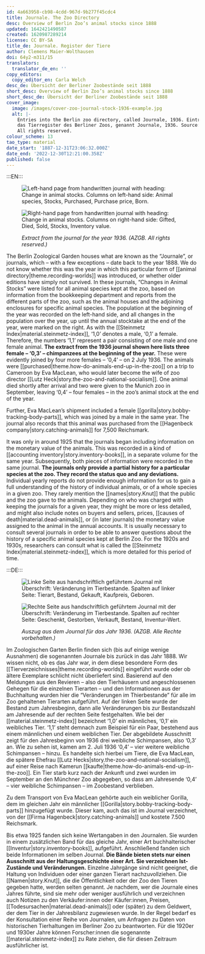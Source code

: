 ```yaml
---
id: 4a663958-cb98-4cdd-967d-9b277f45cdc4
title: Journale. The Zoo Directory
desc: Overview of Berlin Zoo’s animal stocks since 1888
updated: 1642421490587
created: 1620987289214
license: CC BY-SA
title_de: Journale. Register der Tiere
author: Clemens Maier-Wolthausen
doi: 64y2-m311/15
translators:
  translator_de_en: ''
copy_editors:
  copy_editor_en: Carla Welch
desc_de: Übersicht der Berliner Zoobestände seit 1888
short_desc: Overview of Berlin Zoo’s animal stocks since 1888
short_desc_de: Übersicht der Berliner Zoobestände seit 1888
cover_image:
  image: /images/cover-zoo-journal-stock-1936-example.jpg
  alt: |-
    Entries into the Berlin zoo directory, called Journale, 1936. Eintrag in
    das Tierregister des Berliner Zoos, genannt Journale, 1936. Source: AZGB.
    All rights reserved.
colour_scheme: 13
tao_type: material
date_start: '1887-12-31T23:06:32.000Z'
date_end: '2022-12-30T12:21:00.358Z'
published: false
---
```




:::EN:::

<figure>

<div class="series">

![Left-hand page from handwritten journal with heading: Change in animal stocks. Columns on left-hand side: Animal species, Stocks, Purchased, Purchase price, Born.](/images/cmw/Journal_1936_l.jpg)

![Right-hand page from handwritten journal with heading: Change in animal stocks. Columns on right-hand side: Gifted, Died, Sold, Stocks, Inventory value. ](/images/cmw/Journal_1936_r.jpg)

</div>

<figcaption>

_Extract from the journal for the year 1936. (AZGB. All rights reserved.)_

</figcaption>

</figure>

The Berlin Zoological Garden houses what are known as the “Journale”, or journals, which – with a few exceptions – date back to the year 1888. We do not know whether this was the year in which this particular form of [[animal directory|theme.recording-worlds]] was introduced, or whether older editions have simply not survived. In these journals, “Changes in Animal Stocks” were listed for all animal species kept at the zoo, based on information from the bookkeeping department and reports from the different parts of the zoo, such as the animal houses and the adjoining enclosures for specific animal species. The population at the beginning of the year was recorded on the left-hand side, and all changes in the population over the year, up until the annual stocktake at the end of the year, were marked on the right. As with the [[Steinmetz Index|material.steinmetz-index]], ‘1,0’ denotes a male, ‘0,1’ a female. Therefore, the numbers ‘1,1’ represent a pair consisting of one male and one female animal. **The extract from the 1936 journal shown here lists three female – ‘0,3’ – chimpanzees at the beginning of the year.** These were evidently joined by four more females – ‘0,4’ – on 2 July 1936. The animals were [[purchased|theme.how-do-animals-end-up-in-the-zoo]] on a trip to Cameroon by Eva MacLean, who would later become the wife of zoo director [[Lutz Heck|story.the-zoo-and-national-socialism]]. One animal died shortly after arrival and two were given to the Munich zoo in September, leaving ‘0,4’ – four females – in the zoo’s animal stock at the end of the year.

Further, Eva MacLean’s shipment included a female [[gorilla|story.bobby-tracking-body-parts]], which was joined by a male in the same year. The journal also records that this animal was purchased from the [[Hagenbeck company|story.catching-animals]] for 7,500 Reichsmark.

It was only in around 1925 that the journals began including information on the monetary value of the animals. This was recorded in a kind of [[accounting inventory|story.inventory-books]], in a separate volume for the same year. Subsequently, both pieces of information were recorded in the same journal. **The journals only provide a partial history for a particular species at the zoo. They record the status quo and any deviations.** Individual yearly reports do not provide enough information for us to gain a full understanding of the history of individual animals, or of a whole species in a given zoo. They rarely mention the [[names|story.Knut]] that the public and the zoo gave to the animals. Depending on who was charged with keeping the journals for a given year, they might be more or less detailed, and might also include notes on buyers and sellers, prices, [[causes of death|material.dead-animals]], or (in later journals) the monetary value assigned to the animal in the annual accounts. It is usually necessary to consult several journals in order to be able to answer questions about the history of a specific animal species kept at Berlin Zoo. For the 1920s and 1930s, researchers can consult what is called the [[Steinmetz Index|material.steinmetz-index]], which is more detailed for this period of time.

:::DE:::

<figure>

<div class="series">

![Linke Seite aus handschriftlich geführtem Journal mit Überschrift: Veränderung im Tierbestande. Spalten auf linker Seite: Tierart, Bestand, Gekauft, Kaufpreis, Geboren.](/images/cmw/Journal_1936_l.jpg)

![Rechte Seite aus handschriftlich geführtem Journal mit der Überschrift: Veränderung im Tierbestande. Spalten auf rechter Seite: Geschenkt, Gestorben, Verkauft, Bestand, Inventur-Wert.](/images/cmw/Journal_1936_r.jpg)

</div>

<figcaption>

_Auszug aus dem Journal für das Jahr 1936. (AZGB. Alle Rechte vorbehalten.)_

</figcaption>

</figure>

Im Zoologischen Garten Berlin finden sich (bis auf einige wenige Ausnahmen) die sogenannten Journale bis zurück in das Jahr 1888. Wir wissen nicht, ob es das Jahr war, in dem diese besondere Form des [[Tierverzeichnisses|theme.recording-worlds]] eingeführt wurde oder ob ältere Exemplare schlicht nicht überliefert sind. Basierend auf den Meldungen aus den Revieren – also den Tierhäusern und angeschlossenen Gehegen für die einzelnen Tierarten – und den Informationen aus der Buchhaltung wurden hier die “Veränderungen im Thierbestande” für alle im Zoo gehaltenen Tierarten aufgeführt. Auf der linken Seite wurde der Bestand zum Jahresbeginn, dann alle Veränderungen bis zur Bestandszahl am Jahresende auf der rechten Seite festgehalten. Wie bei der [[material.steinmetz-index]] bezeichnet ‘1,0’ ein männliches, ‘0,1’ ein weibliches Tier. ‘1,1’ steht demnach zum Beispiel für ein Paar, bestehend aus einem männlichen und einem weiblichen Tier. Der abgebildete Ausschnitt zeigt für den Jahresbeginn von 1936 drei weibliche Schimpansen, also ‘0,3’ an. Wie zu sehen ist, kamen am 2. Juli 1936 ‘0,4’ – vier weitere weibliche Schimpansen – hinzu. Es handelte sich hierbei um Tiere, die Eva MacLean, die spätere Ehefrau [[Lutz Hecks|story.the-zoo-and-national-socialism]], auf einer Reise nach Kamerun [[kaufte|theme.how-do-animals-end-up-in-the-zoo]]. Ein Tier starb kurz nach der Ankunft und zwei wurden im September an den Münchner Zoo abgegeben, so dass am Jahresende ‘0,4’ – vier weibliche Schimpansen – im Zoobestand verblieben.

Zu dem Transport von Eva MacLean gehörte auch ein weiblicher Gorilla, dem im gleichen Jahr ein männlicher [[Gorilla|story.bobby-tracking-body-parts]] hinzugefügt wurde. Dieser kam, auch das ist im Journal verzeichnet, von der [[Firma Hagenbeck|story.catching-animals]] und kostete 7.500 Reichsmark.

Bis etwa 1925 fanden sich keine Wertangaben in den Journalen. Sie wurden in einem zusätzlichen Band für das gleiche Jahr, einer Art buchhalterischer [[Inventur|story.inventory-books]], aufgeführt. Anschließend fanden sich beide Informationen im selben Journal. **Die Bände bieten stets nur einen Ausschnitt aus der Haltungsgeschichte einer Art. Sie verzeichnen Ist-Zustände und Veränderungen.** Einzelne Jahrgänge sind nicht geeignet, die Haltung von Individuen oder einer ganzen Tierart nachzuvollziehen. Die [[Namen|story.Knut]], die die Öffentlichkeit oder der Zoo den Tieren gegeben hatte, werden selten genannt. Je nachdem, wer die Journale eines Jahres führte, sind sie mehr oder weniger ausführlich und verzeichnen auch Notizen zu den Verkäufer:innen oder Käufer:innen, Preisen, [[Todesursachen|material.dead-animals]] oder (später) zu dem Geldwert, der dem Tier in der Jahresbilanz zugewiesen wurde. In der Regel bedarf es der Konsultation einer Reihe von Journalen, um Anfragen zu Daten von historischen Tierhaltungen im Berliner Zoo zu beantworten. Für die 1920er und 1930er Jahre können Forscher:innen die sogenannte [[material.steinmetz-index]] zu Rate ziehen, die für diesen Zeitraum ausführlicher ist.
